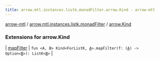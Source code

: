 ```yaml
---
title: arrow.mtl.instances.listk.monadFilter.arrow.Kind - arrow-mtl
---
```


[arrow-mtl](../../index.html) / [arrow.mtl.instances.listk.monadFilter](../index.html) / [arrow.Kind](./index.html)

### Extensions for arrow.Kind

| [mapFilter](map-filter.html) | `fun <A, B> Kind<ForListK, `[`A`](map-filter.html#A)`>.mapFilter(f: (`[`A`](map-filter.html#A)`) -> Option<`[`B`](map-filter.html#B)`>): ListK<`[`B`](map-filter.html#B)`>` |

